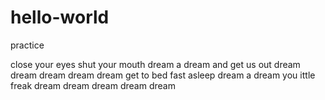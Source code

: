 # hello-world
practice

close your eyes
shut your mouth
dream a dream 
and get us out
dream dream dream dream dream
get to bed
fast asleep
dream a dream
you ittle freak
dream dream dream dream dream
